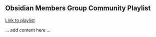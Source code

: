 ## Obsidian Members Group Community Playlist

[Link to playlist](https://www.youtube.com/playlist?list=PLn1-0R41vScjs6DwE8kW2ulkHHA_bEigy)

...
add content here
...
